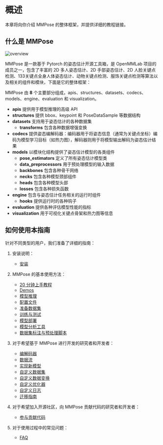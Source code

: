 # 概述

本章将向你介绍 MMPose 的整体框架，并提供详细的教程链接。

## 什么是 MMPose

![overview](https://user-images.githubusercontent.com/13503330/191004511-508d3ec6-9ead-4c52-a522-4d9aa1f26027.png)

MMPose 是一款基于 Pytorch 的姿态估计开源工具箱，是 OpenMMLab 项目的成员之一，包含了丰富的 2D 多人姿态估计、2D 手部姿态估计、2D 人脸关键点检测、133关键点全身人体姿态估计、动物关键点检测、服饰关键点检测等算法以及相关的组件和模块，下面是它的整体框架：

MMPose 由 **8** 个主要部分组成，apis、structures、datasets、codecs、models、engine、evaluation 和 visualization。

- **apis** 提供用于模型推理的高级 API
- **structures** 提供 bbox、keypoint 和 PoseDataSample 等数据结构
- **datasets** 支持用于姿态估计的各种数据集
  - **transforms** 包含各种数据增强变换
- **codecs** 提供姿态编解码器：编码器用于将姿态信息（通常为关键点坐标）编码为模型学习目标（如热力图），解码器则用于将模型输出解码为姿态估计结果
- **models** 以模块化结构提供了姿态估计模型的各类组件
  - **pose_estimators** 定义了所有姿态估计模型类
  - **data_preprocessors** 用于预处理模型的输入数据
  - **backbones** 包含各种骨干网络
  - **necks** 包含各种模型颈部组件
  - **heads** 包含各种模型头部
  - **losses** 包含各种损失函数
- **engine** 包含与姿态估计任务相关的运行时组件
  - **hooks** 提供运行时的各种钩子
- **evaluation** 提供各种评估模型性能的指标
- **visualization** 用于可视化关键点骨架和热力图等信息

## 如何使用本指南

针对不同类型的用户，我们准备了详细的指南：

1. 安装说明：

   - [安装](./installation.md)

2. MMPose 的基本使用方法：

   - [20 分钟上手教程](./guide_to_framework.md)
   - [Demos](./demos.md)
   - [模型推理](./user_guides/inference.md)
   - [配置文件](./user_guides/configs.md)
   - [准备数据集](./user_guides/prepare_datasets.md)
   - [训练与测试](./user_guides/train_and_test.md)
   - [模型部署](./user_guides/how_to_deploy.md)
   - [模型分析工具](./user_guides/model_analysis.md)
   - [数据集标注与预处理脚本](./user_guides/dataset_tools.md)

3. 对于希望基于 MMPose 进行开发的研究者和开发者：

   - [编解码器](./advanced_guides/codecs.md)
   - [数据流](./advanced_guides/dataflow.md)
   - [实现新模型](./advanced_guides/implement_new_models.md)
   - [自定义数据集](./advanced_guides/customize_datasets.md)
   - [自定义数据变换](./advanced_guides/customize_transforms.md)
   - [自定义优化器](./advanced_guides/customize_optimizer.md)
   - [自定义日志](./advanced_guides/customize_logging.md)
   - [迁移指南](./migration.md)

4. 对于希望加入开源社区，向 MMPose 贡献代码的研究者和开发者：

   - [参与贡献代码](./contribution_guide.md)

5. 对于使用过程中的常见问题：

   - [FAQ](./faq.md)
